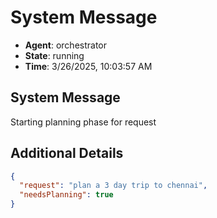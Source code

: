 # System Message

- **Agent**: orchestrator
- **State**: running
- **Time**: 3/26/2025, 10:03:57 AM

## System Message

Starting planning phase for request

## Additional Details

```json
{
  "request": "plan a 3 day trip to chennai",
  "needsPlanning": true
}
```

